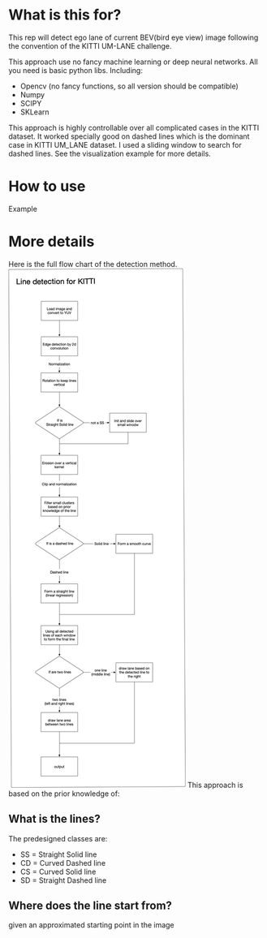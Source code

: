# What is this for?

This rep will detect ego lane of current BEV(bird eye view) image following the convention of the KITTI UM-LANE challenge. 

This approach use no fancy machine learning or deep neural networks. All you need is basic python libs. Including:
- Opencv (no fancy functions, so all version should be compatible)
- Numpy
- SCIPY
- SKLearn

This approach is highly controllable over all complicated cases in the KITTI dataset. It worked specially good on dashed lines which is the dominant case in KITTI UM_LANE dataset. I used a sliding window to search for dashed lines. See the visualization example for more details.

# How to use

Example


# More details

Here is the full flow chart of the detection method.
![Flow Chart](readme_images/flow_chart.png)
This approach is based on the prior knowledge of:

## What is the lines? 
The predesigned classes are: 
- SS = Straight Solid line
- CD = Curved Dashed line
- CS = Curved Solid line
- SD = Straight Dashed line

## Where does the line start from?
given an approximated starting point in the image


